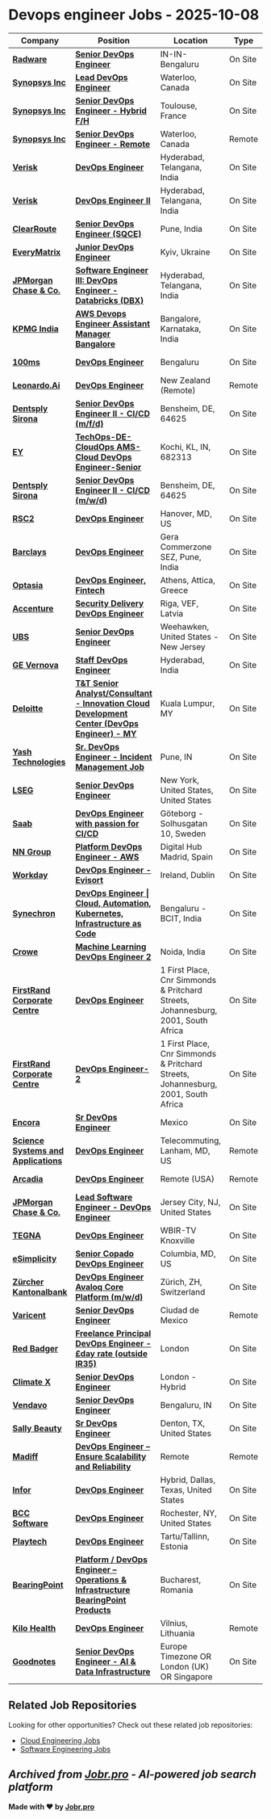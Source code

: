 # Devops engineer Jobs - 2025-10-08

| Company | Position | Location | Type | Date |
| ------- | -------- | -------- | ---- | ------ |
| **[Radware](https://www.radware.com/)** | **[Senior DevOps Engineer](https://jobr.pro/job/29744315/senior-devops-engineer?utm_source=github&utm_medium=repo&utm_campaign=github-devops-jobs)** | IN-IN-Bengaluru | On Site | Oct 08 |
| **[Synopsys Inc](https://synopsys.avature.net/)** | **[Lead DevOps Engineer](https://jobr.pro/job/29742761/lead-devops-engineer?utm_source=github&utm_medium=repo&utm_campaign=github-devops-jobs)** | Waterloo, Canada | On Site | Oct 08 |
| **[Synopsys Inc](https://synopsys.avature.net/)** | **[Senior DevOps Engineer - Hybrid F/H](https://jobr.pro/job/29742519/senior-devops-engineer-hybrid-fh?utm_source=github&utm_medium=repo&utm_campaign=github-devops-jobs)** | Toulouse, France | On Site | Oct 08 |
| **[Synopsys Inc](https://synopsys.avature.net/)** | **[Senior DevOps Engineer - Remote](https://jobr.pro/job/29742517/senior-devops-engineer-remote?utm_source=github&utm_medium=repo&utm_campaign=github-devops-jobs)** | Waterloo, Canada | Remote | Oct 08 |
| **[Verisk](https://www.verisk.com/)** | **[DevOps Engineer](https://jobr.pro/job/29759614/devops-engineer?utm_source=github&utm_medium=repo&utm_campaign=github-devops-jobs)** | Hyderabad, Telangana, India | On Site | Oct 08 |
| **[Verisk](https://www.verisk.com/)** | **[DevOps Engineer II](https://jobr.pro/job/29759613/devops-engineer-ii?utm_source=github&utm_medium=repo&utm_campaign=github-devops-jobs)** | Hyderabad, Telangana, India | On Site | Oct 08 |
| **[ClearRoute](https://clearroute.io/)** | **[Senior DevOps Engineer (SQCE)](https://jobr.pro/job/29702536/senior-devops-engineer-sqce?utm_source=github&utm_medium=repo&utm_campaign=github-devops-jobs)** | Pune, India | On Site | Oct 08 |
| **[EveryMatrix](https://everymatrix.com/)** | **[Junior DevOps Engineer](https://jobr.pro/job/29697175/junior-devops-engineer?utm_source=github&utm_medium=repo&utm_campaign=github-devops-jobs)** | Kyiv, Ukraine | On Site | Oct 08 |
| **[JPMorgan Chase & Co.](https://www.jpmorganchase.com/)** | **[Software Engineer III: DevOps Engineer - Databricks (DBX)](https://jobr.pro/job/29722222/software-engineer-iii-devops-engineer-databricks-dbx?utm_source=github&utm_medium=repo&utm_campaign=github-devops-jobs)** | Hyderabad, Telangana, India | On Site | Oct 08 |
| **[KPMG India](https://kpmg.com/)** | **[AWS Devops Engineer Assistant Manager Bangalore](https://jobr.pro/job/29757884/aws-devops-engineer-assistant-manager-bangalore?utm_source=github&utm_medium=repo&utm_campaign=github-devops-jobs)** | Bangalore, Karnataka, India | On Site | Oct 08 |
| **[100ms](https://www.100ms.live/)** | **[DevOps Engineer](https://jobr.pro/job/29577096/devops-engineer?utm_source=github&utm_medium=repo&utm_campaign=github-devops-jobs)** | Bengaluru | On Site | Oct 08 |
| **[Leonardo.Ai](https://leonardo.ai/)** | **[DevOps Engineer](https://jobr.pro/job/29579008/devops-engineer?utm_source=github&utm_medium=repo&utm_campaign=github-devops-jobs)** | New Zealand (Remote) | Remote | Oct 08 |
| **[Dentsply Sirona](https://www.dentsplysirona.com)** | **[Senior DevOps Engineer II - CI/CD (m/f/d)](https://jobr.pro/job/29622984/senior-devops-engineer-ii-cicd-mfd?utm_source=github&utm_medium=repo&utm_campaign=github-devops-jobs)** | Bensheim, DE, 64625 | On Site | Oct 08 |
| **[EY](https://www.ey.com)** | **[TechOps-DE-CloudOps AMS-Cloud DevOps Engineer-Senior](https://jobr.pro/job/29662425/techops-de-cloudops-ams-cloud-devops-engineer-senior?utm_source=github&utm_medium=repo&utm_campaign=github-devops-jobs)** | Kochi, KL, IN, 682313 | On Site | Oct 08 |
| **[Dentsply Sirona](https://www.dentsplysirona.com)** | **[Senior DevOps Engineer II - CI/CD (m/w/d)](https://jobr.pro/job/29622995/senior-devops-engineer-ii-cicd-mwd?utm_source=github&utm_medium=repo&utm_campaign=github-devops-jobs)** | Bensheim, DE, 64625 | On Site | Oct 08 |
| **[RSC2](https://www.rsc2.com/)** | **[DevOps Engineer](https://jobr.pro/job/29676744/devops-engineer?utm_source=github&utm_medium=repo&utm_campaign=github-devops-jobs)** | Hanover, MD, US | On Site | Oct 08 |
| **[Barclays](https://home.barclays/)** | **[DevOps Engineer](https://jobr.pro/job/29763261/devops-engineer?utm_source=github&utm_medium=repo&utm_campaign=github-devops-jobs)** | Gera Commerzone SEZ, Pune, India | On Site | Oct 08 |
| **[Optasia](https://optasia.com/)** | **[DevOps Engineer, Fintech](https://jobr.pro/job/29745203/devops-engineer-fintech?utm_source=github&utm_medium=repo&utm_campaign=github-devops-jobs)** | Athens, Attica, Greece | On Site | Oct 08 |
| **[Accenture](https://www.accenture.com/)** | **[Security Delivery DevOps Engineer](https://jobr.pro/job/29765684/security-delivery-devops-engineer?utm_source=github&utm_medium=repo&utm_campaign=github-devops-jobs)** | Riga, VEF, Latvia | On Site | Oct 08 |
| **[UBS](https://www.ubs.com/)** | **[Senior DevOps Engineer](https://jobr.pro/job/29746604/senior-devops-engineer?utm_source=github&utm_medium=repo&utm_campaign=github-devops-jobs)** | Weehawken, United States - New Jersey | On Site | Oct 08 |
| **[GE Vernova](https://www.gevernova.com/)** | **[Staff DevOps Engineer](https://jobr.pro/job/29746917/staff-devops-engineer?utm_source=github&utm_medium=repo&utm_campaign=github-devops-jobs)** | Hyderabad, India | On Site | Oct 08 |
| **[Deloitte](https://www.deloitte.com/)** | **[T&T Senior Analyst/Consultant - Innovation Cloud Development Center (DevOps Engineer) - MY](https://jobr.pro/job/29643187/tt-senior-analystconsultant-innovation-cloud-development-center-devops-engineer-my?utm_source=github&utm_medium=repo&utm_campaign=github-devops-jobs)** | Kuala Lumpur, MY | On Site | Oct 08 |
| **[Yash Technologies](https://www.yash.com)** | **[Sr. DevOps Engineer - Incident Management Job](https://jobr.pro/job/29627592/sr-devops-engineer-incident-management-job?utm_source=github&utm_medium=repo&utm_campaign=github-devops-jobs)** | Pune, IN | On Site | Oct 08 |
| **[LSEG](https://www.lseg.com/)** | **[Senior DevOps Engineer](https://jobr.pro/job/29772663/senior-devops-engineer?utm_source=github&utm_medium=repo&utm_campaign=github-devops-jobs)** | New York, United States, United States | On Site | Oct 08 |
| **[Saab](https://www.saab.com/)** | **[DevOps Engineer with passion for CI/CD](https://jobr.pro/job/29767756/devops-engineer-with-passion-for-cicd?utm_source=github&utm_medium=repo&utm_campaign=github-devops-jobs)** | Göteborg - Solhusgatan 10, Sweden | On Site | Oct 08 |
| **[NN Group](https://www.nn-group.com/)** | **[Platform DevOps Engineer - AWS](https://jobr.pro/job/29787256/platform-devops-engineer-aws?utm_source=github&utm_medium=repo&utm_campaign=github-devops-jobs)** | Digital Hub Madrid, Spain | On Site | Oct 08 |
| **[Workday](https://www.workday.com/)** | **[DevOps Engineer - Evisort](https://jobr.pro/job/29790060/devops-engineer-evisort?utm_source=github&utm_medium=repo&utm_campaign=github-devops-jobs)** | Ireland, Dublin | On Site | Oct 08 |
| **[Synechron](https://www.synechron.com/)** | **[DevOps Engineer \| Cloud, Automation, Kubernetes, Infrastructure as Code](https://jobr.pro/job/29768643/devops-engineer-cloud-automation-kubernetes-infrastructure-as-code?utm_source=github&utm_medium=repo&utm_campaign=github-devops-jobs)** | Bengaluru - BCIT, India | On Site | Oct 08 |
| **[Crowe](https://www.crowe.com/)** | **[Machine Learning DevOps Engineer 2](https://jobr.pro/job/29788260/machine-learning-devops-engineer-2?utm_source=github&utm_medium=repo&utm_campaign=github-devops-jobs)** | Noida, India | On Site | Oct 08 |
| **[FirstRand Corporate Centre](https://www.firstrand.co.za/)** | **[DevOps Engineer](https://jobr.pro/job/29790907/devops-engineer?utm_source=github&utm_medium=repo&utm_campaign=github-devops-jobs)** | 1 First Place, Cnr Simmonds & Pritchard Streets, Johannesburg, 2001, South Africa | On Site | Oct 08 |
| **[FirstRand Corporate Centre](https://www.firstrand.co.za/)** | **[DevOps Engineer-2](https://jobr.pro/job/29790833/devops-engineer-2?utm_source=github&utm_medium=repo&utm_campaign=github-devops-jobs)** | 1 First Place, Cnr Simmonds & Pritchard Streets, Johannesburg, 2001, South Africa | On Site | Oct 08 |
| **[Encora](https://www.encora.com/)** | **[Sr DevOps Engineer](https://jobr.pro/job/29589101/sr-devops-engineer?utm_source=github&utm_medium=repo&utm_campaign=github-devops-jobs)** | Mexico | On Site | Oct 07 |
| **[Science Systems and Applications](https://www.ssaihq.com/)** | **[DevOps Engineer](https://jobr.pro/job/29606264/devops-engineer?utm_source=github&utm_medium=repo&utm_campaign=github-devops-jobs)** | Telecommuting, Lanham, MD, US | Remote | Oct 07 |
| **[Arcadia](https://arcadia.io/)** | **[DevOps Engineer](https://jobr.pro/job/29573043/devops-engineer?utm_source=github&utm_medium=repo&utm_campaign=github-devops-jobs)** | Remote (USA) | Remote | Oct 07 |
| **[JPMorgan Chase & Co.](https://www.jpmorganchase.com/)** | **[Lead Software Engineer - DevOps Engineer](https://jobr.pro/job/29722804/lead-software-engineer-devops-engineer?utm_source=github&utm_medium=repo&utm_campaign=github-devops-jobs)** | Jersey City, NJ, United States | On Site | Oct 07 |
| **[TEGNA](https://www.tegna.com/)** | **[DevOps Engineer](https://jobr.pro/job/29586780/devops-engineer?utm_source=github&utm_medium=repo&utm_campaign=github-devops-jobs)** | WBIR-TV Knoxville | On Site | Oct 07 |
| **[eSimplicity](https://www.esimplicity.com/)** | **[Senior Copado DevOps Engineer](https://jobr.pro/job/29667733/senior-copado-devops-engineer?utm_source=github&utm_medium=repo&utm_campaign=github-devops-jobs)** | Columbia, MD, US | On Site | Oct 07 |
| **[Zürcher Kantonalbank](https://www.zkb.ch)** | **[DevOps Engineer Avaloq Core Platform (m/w/d)](https://jobr.pro/job/29577277/devops-engineer-avaloq-core-platform-mwd?utm_source=github&utm_medium=repo&utm_campaign=github-devops-jobs)** | Zürich, ZH, Switzerland | On Site | Oct 07 |
| **[Varicent](https://www.varicent.com/)** | **[Senior DevOps Engineer](https://jobr.pro/job/29572163/senior-devops-engineer?utm_source=github&utm_medium=repo&utm_campaign=github-devops-jobs)** | Ciudad de Mexico | Remote | Oct 07 |
| **[Red Badger](https://red-badger.com/)** | **[Freelance Principal DevOps Engineer - £day rate (outside IR35)](https://jobr.pro/job/29585178/freelance-principal-devops-engineer-day-rate-outside-ir35?utm_source=github&utm_medium=repo&utm_campaign=github-devops-jobs)** | London | On Site | Oct 07 |
| **[Climate X](https://www.climate-x.com/)** | **[Senior DevOps Engineer](https://jobr.pro/job/29570484/senior-devops-engineer?utm_source=github&utm_medium=repo&utm_campaign=github-devops-jobs)** | London - Hybrid | On Site | Oct 07 |
| **[Vendavo](https://www.vendavo.com)** | **[Senior DevOps Engineer](https://jobr.pro/job/29573026/senior-devops-engineer?utm_source=github&utm_medium=repo&utm_campaign=github-devops-jobs)** | Bengaluru, IN | On Site | Oct 07 |
| **[Sally Beauty](https://www.sallybeautyholdings.com/)** | **[Sr DevOps Engineer](https://jobr.pro/job/29725132/sr-devops-engineer?utm_source=github&utm_medium=repo&utm_campaign=github-devops-jobs)** | Denton, TX, United States | On Site | Oct 07 |
| **[Madiff](https://madiff.eu/)** | **[DevOps Engineer – Ensure Scalability and Reliability](https://jobr.pro/job/29522955/devops-engineer-ensure-scalability-and-reliability?utm_source=github&utm_medium=repo&utm_campaign=github-devops-jobs)** | Remote | Remote | Oct 07 |
| **[Infor](https://www.infor.com/)** | **[DevOps Engineer](https://jobr.pro/job/29520312/devops-engineer?utm_source=github&utm_medium=repo&utm_campaign=github-devops-jobs)** | Hybrid, Dallas, Texas, United States | On Site | Oct 07 |
| **[BCC Software](https://bccsoftware.com/)** | **[DevOps Engineer](https://jobr.pro/job/29520536/devops-engineer?utm_source=github&utm_medium=repo&utm_campaign=github-devops-jobs)** | Rochester, NY, United States | On Site | Oct 07 |
| **[Playtech](https://www.playtech.com/)** | **[DevOps Engineer](https://jobr.pro/job/29520538/devops-engineer?utm_source=github&utm_medium=repo&utm_campaign=github-devops-jobs)** | Tartu/Tallinn, Estonia | On Site | Oct 07 |
| **[BearingPoint](https://www.bearingpoint.com/)** | **[Platform / DevOps Engineer – Operations & Infrastructure BearingPoint Products](https://jobr.pro/job/29517484/platform-devops-engineer-operations-infrastructure-bearingpoint-products?utm_source=github&utm_medium=repo&utm_campaign=github-devops-jobs)** | Bucharest, Romania | On Site | Oct 07 |
| **[Kilo Health](https://www.kilo.health)** | **[DevOps Engineer](https://jobr.pro/job/29516571/devops-engineer?utm_source=github&utm_medium=repo&utm_campaign=github-devops-jobs)** | Vilnius, Lithuania | Remote | Oct 07 |
| **[Goodnotes](https://www.goodnotes.com/careers)** | **[Senior DevOps Engineer - AI & Data Infrastructure](https://jobr.pro/job/29570587/senior-devops-engineer-ai-data-infrastructure?utm_source=github&utm_medium=repo&utm_campaign=github-devops-jobs)** | Europe Timezone OR London (UK) OR Singapore | On Site | Oct 07 |

## Related Job Repositories

Looking for other opportunities? Check out these related job repositories:

- [Cloud Engineering Jobs](https://github.com/jobs-jobr-pro/Cloud-Engineering-Jobs)
- [Software Engineering Jobs](https://github.com/jobs-jobr-pro/Software-Engineering-Jobs)



*Archived from [Jobr.pro](https://jobr.pro?utm_source=github&utm_medium=repo&utm_campaign=github-devops-jobs) - AI-powered job search platform*
---

**Made with ❤️ by [Jobr.pro](https://jobr.pro?utm_source=github&utm_medium=repo&utm_campaign=github-devops-jobs)**